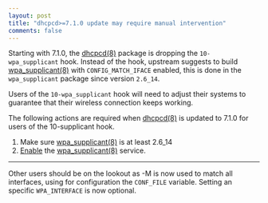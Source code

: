 ```yaml
---
layout: post
title: "dhcpcd>=7.1.0 update may require manual intervention"
comments: false
---
```


Starting with 7.1.0, the [dhcpcd(8)](https://man.voidlinux.org/dhcpcd.8) package is dropping the `10-wpa_supplicant` hook.
Instead of the hook, upstream suggests to build [wpa_supplicant(8)](https://man.voidlinux.org/wpa_supplicant.8) with
`CONFIG_MATCH_IFACE` enabled, this is done in the `wpa_supplicant` package since version `2.6_14`.

Users of the `10-wpa_supplicant` hook will need to adjust their systems to guarantee
that their wireless connection keeps working.

The following actions are required when [dhcpcd(8)](https://man.voidlinux.org/dhcpcd.8) is updated to 7.1.0 for users of the 10-supplicant hook.

1. Make sure [wpa_supplicant(8)](https://man.voidlinux.org/wpa_supplicant.8) is at least 2.6_14
2. [Enable](https://docs.voidlinux.org/config/services/index.html) the [wpa_supplicant(8)](https://man.voidlinux.org/wpa_supplicant.8) service.

---

Other users should be on the lookout as -M is now used to match all interfaces, using for configuration
the `CONF_FILE` variable. Setting an specific `WPA_INTERFACE` is now optional.
